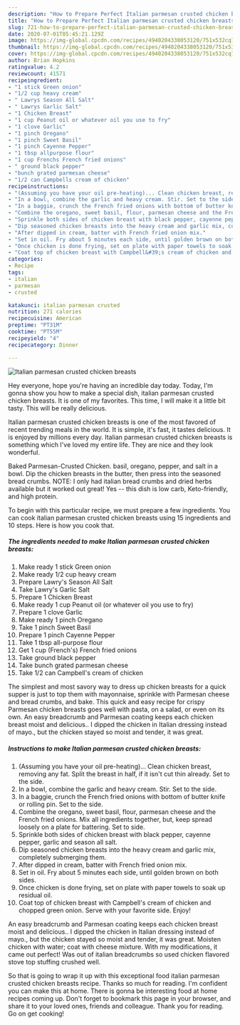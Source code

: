 ```yaml
---
description: "How to Prepare Perfect Italian parmesan crusted chicken breasts"
title: "How to Prepare Perfect Italian parmesan crusted chicken breasts"
slug: 721-how-to-prepare-perfect-italian-parmesan-crusted-chicken-breasts
date: 2020-07-01T05:45:21.129Z
image: https://img-global.cpcdn.com/recipes/4940204338053120/751x532cq70/italian-parmesan-crusted-chicken-breasts-recipe-main-photo.jpg
thumbnail: https://img-global.cpcdn.com/recipes/4940204338053120/751x532cq70/italian-parmesan-crusted-chicken-breasts-recipe-main-photo.jpg
cover: https://img-global.cpcdn.com/recipes/4940204338053120/751x532cq70/italian-parmesan-crusted-chicken-breasts-recipe-main-photo.jpg
author: Brian Hopkins
ratingvalue: 4.2
reviewcount: 41571
recipeingredient:
- "1 stick Green onion"
- "1/2 cup heavy cream"
- " Lawrys Season All Salt"
- " Lawrys Garlic Salt"
- "1 Chicken Breast"
- "1 cup Peanut oil or whatever oil you use to fry"
- "1 clove Garlic"
- "1 pinch Oregano"
- "1 pinch Sweet Basil"
- "1 pinch Cayenne Pepper"
- "1 tbsp allpurpose flour"
- "1 cup Frenchs French fried onions"
- " ground black pepper"
- "bunch grated parmesan cheese"
- "1/2 can Campbells cream of chicken"
recipeinstructions:
- "(Assuming you have your oil pre-heating)... Clean chicken breast, removing any fat. Split the breast in half, if it isn&#39;t cut thin already. Set to the side."
- "In a bowl, combine the garlic and heavy cream. Stir. Set to the side."
- "In a baggie, crunch the French fried onions with bottom of butter knife or rolling pin. Set to the side."
- "Combine the oregano, sweet basil, flour, parmesan cheese and the French fried onions. Mix all ingredients together, but, keep spread loosely on a plate for battering. Set to side."
- "Sprinkle both sides of chicken breast with black pepper, cayenne pepper, garlic and season all salt."
- "Dip seasoned chicken breasts into the heavy cream and garlic mix, completely submerging them."
- "After dipped in cream, batter with French fried onion mix."
- "Set in oil. Fry about 5 minutes each side, until golden brown on both sides."
- "Once chicken is done frying, set on plate with paper towels to soak up residual oil."
- "Coat top of chicken breast with Campbell&#39;s cream of chicken and chopped green onion. Serve with your favorite side. Enjoy!"
categories:
- Recipe
tags:
- italian
- parmesan
- crusted

katakunci: italian parmesan crusted 
nutrition: 271 calories
recipecuisine: American
preptime: "PT31M"
cooktime: "PT55M"
recipeyield: "4"
recipecategory: Dinner

---
```



![Italian parmesan crusted chicken breasts](https://img-global.cpcdn.com/recipes/4940204338053120/751x532cq70/italian-parmesan-crusted-chicken-breasts-recipe-main-photo.jpg)

Hey everyone, hope you're having an incredible day today. Today, I'm gonna show you how to make a special dish, italian parmesan crusted chicken breasts. It is one of my favorites. This time, I will make it a little bit tasty. This will be really delicious.

Italian parmesan crusted chicken breasts is one of the most favored of recent trending meals in the world. It is simple, it's fast, it tastes delicious. It is enjoyed by millions every day. Italian parmesan crusted chicken breasts is something which I've loved my entire life. They are nice and they look wonderful.

Baked Parmesan-Crusted Chicken. basil, oregano, pepper, and salt in a bowl. Dip the chicken breasts in the butter, then press into the seasoned bread crumbs. NOTE: I only had italian bread crumbs and dried herbs available but it worked out great! Yes -- this dish is low carb, Keto-friendly, and high protein.


To begin with this particular recipe, we must prepare a few ingredients. You can cook italian parmesan crusted chicken breasts using 15 ingredients and 10 steps. Here is how you cook that.

<!--inarticleads1-->

##### The ingredients needed to make Italian parmesan crusted chicken breasts:

1. Make ready 1 stick Green onion
1. Make ready 1/2 cup heavy cream
1. Prepare  Lawry&#39;s Season All Salt
1. Take  Lawry&#39;s Garlic Salt
1. Prepare 1 Chicken Breast
1. Make ready 1 cup Peanut oil (or whatever oil you use to fry)
1. Prepare 1 clove Garlic
1. Make ready 1 pinch Oregano
1. Take 1 pinch Sweet Basil
1. Prepare 1 pinch Cayenne Pepper
1. Take 1 tbsp all-purpose flour
1. Get 1 cup (French&#39;s) French fried onions
1. Take  ground black pepper
1. Take bunch grated parmesan cheese
1. Take 1/2 can Campbell&#39;s cream of chicken


The simplest and most savory way to dress up chicken breasts for a quick supper is just to top them with mayonnaise, sprinkle with Parmesan cheese and bread crumbs, and bake. This quick and easy recipe for crispy Parmesan chicken breasts goes well with pasta, on a salad, or even on its own. An easy breadcrumb and Parmesan coating keeps each chicken breast moist and delicious.. I dipped the chicken in Italian dressing instead of mayo., but the chicken stayed so moist and tender, it was great. 

<!--inarticleads2-->

##### Instructions to make Italian parmesan crusted chicken breasts:

1. (Assuming you have your oil pre-heating)... Clean chicken breast, removing any fat. Split the breast in half, if it isn&#39;t cut thin already. Set to the side.
1. In a bowl, combine the garlic and heavy cream. Stir. Set to the side.
1. In a baggie, crunch the French fried onions with bottom of butter knife or rolling pin. Set to the side.
1. Combine the oregano, sweet basil, flour, parmesan cheese and the French fried onions. Mix all ingredients together, but, keep spread loosely on a plate for battering. Set to side.
1. Sprinkle both sides of chicken breast with black pepper, cayenne pepper, garlic and season all salt.
1. Dip seasoned chicken breasts into the heavy cream and garlic mix, completely submerging them.
1. After dipped in cream, batter with French fried onion mix.
1. Set in oil. Fry about 5 minutes each side, until golden brown on both sides.
1. Once chicken is done frying, set on plate with paper towels to soak up residual oil.
1. Coat top of chicken breast with Campbell&#39;s cream of chicken and chopped green onion. Serve with your favorite side. Enjoy!


An easy breadcrumb and Parmesan coating keeps each chicken breast moist and delicious.. I dipped the chicken in Italian dressing instead of mayo., but the chicken stayed so moist and tender, it was great. Moisten chicken with water; coat with cheese mixture. With my modifications, it came out perfect! Was out of italian breadcrumbs so used chicken flavored stove top stuffing crushed well. 

So that is going to wrap it up with this exceptional food italian parmesan crusted chicken breasts recipe. Thanks so much for reading. I'm confident you can make this at home. There is gonna be interesting food at home recipes coming up. Don't forget to bookmark this page in your browser, and share it to your loved ones, friends and colleague. Thank you for reading. Go on get cooking!
